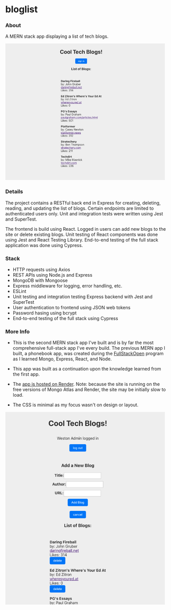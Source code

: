 # bloglist

### About

A MERN stack app displaying a list of tech blogs.

<img src="https://github.com/westonludeke/bloglist/blob/main/frontend/public/homepage1.png?raw=true" width="500">

### Details

The project contains a RESTful back end in Express for creating, deleting, reading, and updating the list of blogs. Certain endpoints are limited to authenticated users only. Unit and integration tests were written using Jest and SuperTest.

The frontend is build using React. Logged in users can add new blogs to the site or delete existing blogs. Unit testing of React components was done using Jest and React Testing Library. End-to-end testing of the full stack application was done using Cypress.

### Stack

* HTTP requests using Axios
* REST APIs using Node.js and Express
* MongoDB with Mongoose
* Express middleware for logging, error handling, etc.
* ESLint
* Unit testing and integration testing Express backend with Jest and SuperTest
* User authentication to frontend using JSON web tokens
* Password hasing using bcrypt
* End-to-end testing of the full stack using Cypress

### More Info

* This is the second MERN stack app I've built and is by far the most comprehensive full-stack app I've every build. The previous MERN app I built, a phonebook app, was created during the [FullStackOpen](https://fullstackopen.com/en/) program as I learned Mongo, Express, React, and Node.

* This app was built as a continuation upon the knowledge learned from the first app.

* The [app is hosted on Render](https://bloglist-fvx5.onrender.com/). Note: because the site is running on the free versions of Mongo Atlas and Render, the site may be initially slow to load. 

* The CSS is minimal as my focus wasn't on design or layout.

<img src="https://github.com/westonludeke/bloglist/blob/main/frontend/public/homepage2.png?raw=true" width="500">
